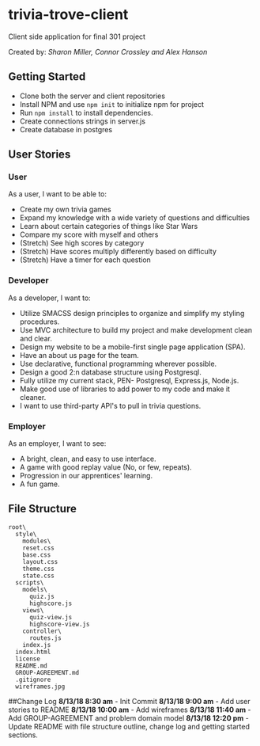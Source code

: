 # trivia-trove-client
Client side application for final 301 project

Created by: _Sharon Miller, Connor Crossley and Alex Hanson_

## Getting Started
  - Clone both the server and client repositories
  - Install NPM and use `npm init` to initialize npm for project
  - Run `npm install` to install dependencies.
  - Create connections strings in server.js
  - Create database in postgres

## User Stories

### User
As a user, I want to be able to:
- Create my own trivia games
- Expand my knowledge with a wide variety of questions and difficulties
- Learn about certain categories of things like Star Wars
- Compare my score with myself and others
- (Stretch) See high scores by category
- (Stretch) Have scores multiply differently based on difficulty
- (Stretch) Have a timer for each question

### Developer
As a developer, I want to:
- Utilize SMACSS design principles to organize and simplify my styling procedures.
- Use MVC architecture to build my project and make development clean and clear. 
- Design my website to be a mobile-first single page application (SPA).
- Have an about us page for the team.
- Use declarative, functional programming wherever possible.
- Design a good 2:n database structure using Postgresql.
- Fully utilize my current stack, PEN- Postgresql, Express.js, Node.js.
- Make good use of libraries to add power to my code and make it cleaner.
- I want to use third-party API's to pull in trivia questions.

### Employer
As an employer, I want to see:
- A bright, clean, and easy to use interface.
- A game with good replay value (No, or few, repeats).
- Progression in our apprentices' learning.
- A fun game.

## File Structure

```
root\
  style\
    modules\
    reset.css
    base.css
    layout.css
    theme.css
    state.css
  scripts\
    models\
      quiz.js
      highscore.js
    views\
      quiz-view.js
      highscore-view.js
    controller\
      routes.js
    index.js
  index.html
  license
  README.md
  GROUP-AGREEMENT.md
  .gitignore
  wireframes.jpg

```

##Change Log
**8/13/18 8:30 am** - Init Commit
**8/13/18 9:00 am** - Add user stories to README
**8/13/18 10:00 am** - Add wireframes
**8/13/18 11:40 am** - Add GROUP-AGREEMENT and problem domain model
**8/13/18 12:20 pm** - Update README with file structure outline, change log and getting started sections. 



